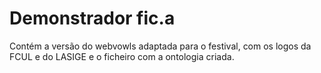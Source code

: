 # Demonstrador fic.a
Contém a versão do webvowls adaptada para o festival, com os logos da FCUL e do LASIGE e o ficheiro com a ontologia criada.
